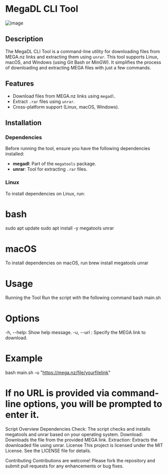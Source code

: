 # MegaDL CLI Tool
![image](https://github.com/user-attachments/assets/e427d604-d115-4b2e-aeef-01c411bab38b)

## Description

The MegaDL CLI Tool is a command-line utility for downloading files from MEGA.nz links and extracting them using `unrar`. This tool supports Linux, macOS, and Windows (using Git Bash or MinGW). It simplifies the process of downloading and extracting MEGA files with just a few commands.

## Features

- Download files from MEGA.nz links using `megadl`.
- Extract `.rar` files using `unrar`.
- Cross-platform support (Linux, macOS, Windows).

## Installation

### Dependencies

Before running the tool, ensure you have the following dependencies installed:

- **megadl**: Part of the `megatools` package.
- **unrar**: Tool for extracting `.rar` files.

### Linux

To install dependencies on Linux, run:

# bash
sudo apt update
sudo apt install -y megatools unrar

# macOS
To install dependencies on macOS, run
brew install megatools unrar

# Usage
Running the Tool
Run the script with the following command
bash main.sh 

# Options
-h, --help: Show help message.
-u, --url <link>: Specify the MEGA link to download.

# Example
bash main.sh -u "https://mega.nz/file/yourfilelink"

# If no URL is provided via command-line options, you will be prompted to enter it.

Script Overview
Dependencies Check: The script checks and installs megatools and unrar based on your operating system.
Download: Downloads the file from the provided MEGA link.
Extraction: Extracts the downloaded file using unrar.
License
This project is licensed under the MIT License. See the LICENSE file for details.

Contributing
Contributions are welcome! Please fork the repository and submit pull requests for any enhancements or bug fixes.
